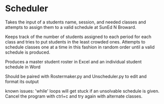 # Scheduler
Takes the input of a students name, session, and needed classes and attempts to assign them to a valid schedule at SunEd N Broward.

Keeps track of the number of students assigned to each period for each class and tries to put students in the least crowded ones. 
Attempts to schedule classes one at a time in this fashion in random order until a valid schedule is produced.

Produces a master student roster in Excel and an individual student schedule in Word

Should be paired with Rostermaker.py and Unscheduler.py to edit and format its output

known issues: 'while' loops will get stuck if an unsolvable schedule is given.
Cancel the program with ctrl+c and try again with alternate classes.
